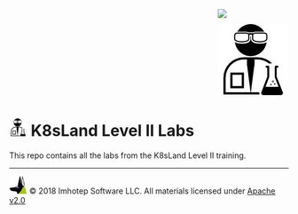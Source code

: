 <img src="../assets/k8sland.png" align="right" width="128" height="auto"/>

<br/>

<div align="right" style="margin-top:10px">
  <img src="assets/lab.png" width="128" height="auto"/>
</div>

# <img src="assets/lab.png" width="32" height="auto"/> K8sLand Level II Labs

This repo contains all the labs from the K8sLand Level II training.

---
<img src="assets/imhotep_logo.png" width="32" height="auto"/> © 2018 Imhotep Software LLC.
All materials licensed under [Apache v2.0](http://www.apache.org/licenses/LICENSE-2.0)